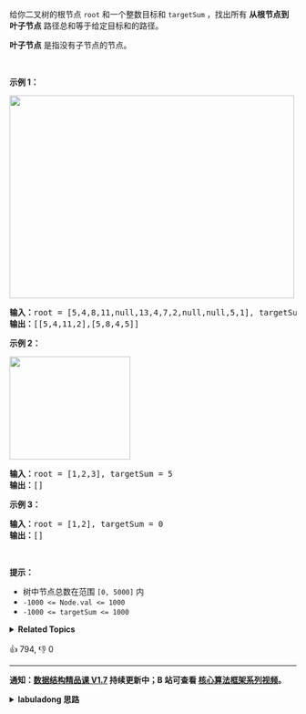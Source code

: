 <p>给你二叉树的根节点 <code>root</code> 和一个整数目标和 <code>targetSum</code> ，找出所有 <strong>从根节点到叶子节点</strong> 路径总和等于给定目标和的路径。</p>

<p><strong>叶子节点</strong> 是指没有子节点的节点。</p>

<div class="original__bRMd">
<div>
<p> </p>

<p><strong>示例 1：</strong></p>
<img alt="" src="https://assets.leetcode.com/uploads/2021/01/18/pathsumii1.jpg" style="width: 500px; height: 356px;" />
<pre>
<strong>输入：</strong>root = [5,4,8,11,null,13,4,7,2,null,null,5,1], targetSum = 22
<strong>输出：</strong>[[5,4,11,2],[5,8,4,5]]
</pre>

<p><strong>示例 2：</strong></p>
<img alt="" src="https://assets.leetcode.com/uploads/2021/01/18/pathsum2.jpg" style="width: 212px; height: 181px;" />
<pre>
<strong>输入：</strong>root = [1,2,3], targetSum = 5
<strong>输出：</strong>[]
</pre>

<p><strong>示例 3：</strong></p>

<pre>
<strong>输入：</strong>root = [1,2], targetSum = 0
<strong>输出：</strong>[]
</pre>

<p> </p>

<p><strong>提示：</strong></p>

<ul>
	<li>树中节点总数在范围 <code>[0, 5000]</code> 内</li>
	<li><code>-1000 <= Node.val <= 1000</code></li>
	<li><code>-1000 <= targetSum <= 1000</code></li>
</ul>
</div>
</div>
<details><summary><strong>Related Topics</strong></summary>树 | 深度优先搜索 | 回溯 | 二叉树</details><br>

<div>👍 794, 👎 0</div>

<div id="labuladong"><hr>

**通知：[数据结构精品课 V1.7](https://aep.h5.xeknow.com/s/1XJHEO) 持续更新中；B 站可查看 [核心算法框架系列视频](https://space.bilibili.com/14089380/channel/series)。**

<details><summary><strong>labuladong 思路</strong></summary>

## 基本思路

前文 [手把手刷二叉树总结篇](https://labuladong.github.io/article/fname.html?fname=二叉树总结) 说过二叉树的递归分为「遍历」和「分解问题」两种思维模式，这道题需要用到「遍历」的思维。

只要遍历一遍二叉树，就可以把所有符合条件的路径找出来。为了维护经过的路径，在进入递归的时候要在 `path` 列表添加节点，结束递归的时候删除节点，类似 [回溯算法](https://labuladong.github.io/article/fname.html?fname=回溯算法详解修订版)。

**标签：[二叉树](https://mp.weixin.qq.com/mp/appmsgalbum?__biz=MzAxODQxMDM0Mw==&action=getalbum&album_id=2121994699837177859)**

## 解法代码

```java
class Solution {
    List<List<Integer>> res = new LinkedList<>();

    public List<List<Integer>> pathSum(TreeNode root, int sum) {
        if (root == null) return res;
        traverse(root, sum, new LinkedList<>());
        return res;
    }

    // 遍历二叉树
    private void traverse(TreeNode root, int sum, LinkedList<Integer> path) {
        if (root == null) return;

        int remain = sum - root.val;

        if (root.left == null && root.right == null) {
            if (remain == 0) {
                // 找到一条路径
                path.addLast(root.val);
                res.add(new LinkedList<>(path));
                path.removeLast();
            }
            return;
        }

        // 维护路径列表
        path.addLast(root.val);
        traverse(root.left, remain, path);
        path.removeLast();

        path.addLast(root.val);
        traverse(root.right, remain, path);
        path.removeLast();
    }
}
```

</details>
</div>



